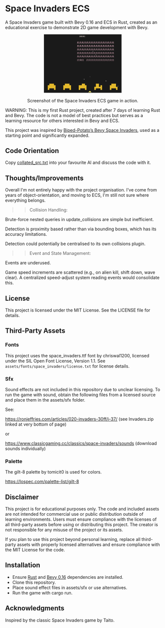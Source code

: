 # Space Invaders ECS
A Space Invaders game built with Bevy 0.16 and ECS in Rust, created as an educational exercise to demonstrate 2D game development with Bevy.

<div align="center">
  <img src="assets/screenshot.png" alt="Screenshot of Space Invaders ECS" width="50%"/>
  <p>Screenshot of the Space Invaders ECS game in action.</p>
</div>

WARNING: This is my first Rust project, created after 7 days of learning Rust and Bevy. The code is not a model of best practices but serves as a learning resource for others interested in Bevy and ECS.

This project was inspired by [Biped-Potato’s Bevy Space Invaders](https://github.com/Biped-Potato/bevy_space_invaders), used as a starting point and significantly expanded.

## Code Orientation

Copy [collated_src.txt](assets/collated_src.txt) into your favourite AI and discuss the code with it.

## Thoughts/Improvements

Overall I'm not entirely happy with the project organisation. I've come from years of object-orientation, and moving to ECS, I'm still not sure where everything belongs.

>> Collision Handling:

Brute-force nested queries in update_collisions are simple but inefficient.

Detection is proximity based rather than via bounding boxes, which has its accuracy limitations.

Detection could potentially be centralised to its own collisions plugin.

>> Event and State Management:

Events are underused.

Game speed increments are scattered (e.g., on alien kill, shift down, wave clear). A centralized speed-adjust system reading events would consolidate this.

## License

This project is licensed under the MIT License. See the LICENSE file for details.

## Third-Party Assets

### Fonts
This project uses the space_invaders.ttf font by chriswal1200, licensed under the SIL Open Font License, Version 1.1. See `assets/fonts/space_invaders/license.txt` for license details.

### Sfx

Sound effects are not included in this repository due to unclear licensing. To run the game with sound, obtain the following files from a licensed source and place them in the assets/sfx folder.

See:

https://ronjeffries.com/articles/020-invaders-30ff/i-37/ (see Invaders.zip linked at very bottom of page)

or

https://www.classicgaming.cc/classics/space-invaders/sounds (download sounds individually)

### Palette

The gilt-8 palette by tomicit0 is used for colors.

https://lospec.com/palette-list/gilt-8

## Disclaimer

This project is for educational purposes only. The code and included assets are not intended for commercial use or public distribution outside of learning environments. Users must ensure compliance with the licenses of all third-party assets before using or distributing this project. The creator is not responsible for any misuse of the project or its assets.

If you plan to use this project beyond personal learning, replace all third-party assets with properly licensed alternatives and ensure compliance with the MIT License for the code.

## Installation

- Ensure [Rust](https://www.rust-lang.org/learn/get-started) and [Bevy 0.16](https://bevy.org/learn/quick-start/getting-started) dependencies are installed.
- Clone this repository.
- Place sound effect files in assets/sfx or use alternatives.
- Run the game with cargo run.

## Acknowledgments

Inspired by the classic Space Invaders game by Taito.
